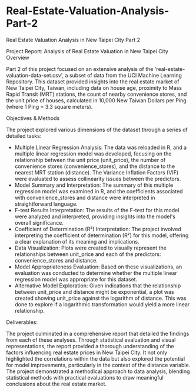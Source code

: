 # Real-Estate-Valuation-Analysis-Part-2
Real Estate Valuation Analysis in New Taipei City Part 2

Project Report: Analysis of Real Estate Valuation in New Taipei City
Overview

Part 2 of this project focused on an extensive analysis of the 'real-estate-valuation-data-set.csv', a subset of data from the UCI Machine Learning Repository. This dataset provided insights into the real estate market of New Taipei City, Taiwan, including data on house age, proximity to Mass Rapid Transit (MRT) stations, the count of nearby convenience stores, and the unit price of houses, calculated in 10,000 New Taiwan Dollars per Ping (where 1 Ping = 3.3 square meters).

Objectives & Methods

The project explored various dimensions of the dataset through a series of detailed tasks:

- Multiple Linear Regression Analysis: The data was reloaded in R, and a multiple linear regression model was developed, focusing on the relationship between the unit price (unit_price), the number of convenience stores (convenience_stores), and the distance to the nearest MRT station (distance). The Variance Inflation Factors (VIF) were evaluated to assess collinearity issues between the predictors.
- Model Summary and Interpretation: The summary of this multiple regression model was examined in R, and the coefficients associated with convenience_stores and distance were interpreted in straightforward language.
- F-test Results Interpretation: The results of the F-test for this model were analyzed and interpreted, providing insights into the model's overall significance.
- Coefficient of Determination (R²) Interpretation: The project involved interpreting the coefficient of determination (R²) for this model, offering a clear explanation of its meaning and implications.
- Data Visualization: Plots were created to visually represent the relationships between unit_price and each of the predictors: convenience_stores and distance.
- Model Appropriateness Evaluation: Based on these visualizations, an evaluation was conducted to determine whether the multiple linear regression model was appropriate for this dataset.
- Alternative Model Exploration: Given indications that the relationship between unit_price and distance might be exponential, a plot was created showing unit_price against the logarithm of distance. This was done to explore if a logarithmic transformation would yield a more linear relationship.

Deliverables:

The project culminated in a comprehensive report that detailed the findings from each of these analyses. Through statistical evaluation and visual representations, the report provided a thorough understanding of the factors influencing real estate prices in New Taipei City. It not only highlighted the correlations within the data but also explored the potential for model improvements, particularly in the context of the distance variable. The project demonstrated a methodical approach to data analysis, blending statistical methods with practical evaluations to draw meaningful conclusions about the real estate market.
